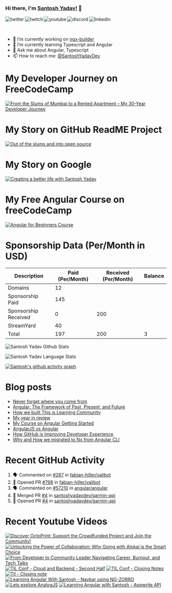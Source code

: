 ### Hi there, I'm [Santosh Yadav!](https://santoshyadav.dev) 👋

<p>
<a href="https://twitter.com/SantoshYadavDev">
   <img align="left" alt="twitter" src="https://img.shields.io/badge/Twitter-1DA1F2?style=for-the-badge&logo=twitter&logoColor=white" />
</a>&nbsp;&nbsp;

<a href="https://www.twitch.tv/santoshyadavdev">
   <img align="left" alt="twitch" src="https://img.shields.io/badge/Twitch-9146FF?style=for-the-badge&logo=twitch&logoColor=white" />
</a>&nbsp;&nbsp;

<a href="https://www.youtube.com/c/TechTalksWithSantosh">
   <img align="left" alt="youtube" src="https://img.shields.io/badge/YouTube-FF0000?style=for-the-badge&logo=youtube&logoColor=white" />
</a>&nbsp;&nbsp;

<a href="https://discord.gg/m6cNkVfXrQ">
   <img align="left" alt="discord" src="https://img.shields.io/badge/Discord-7289DA?style=for-the-badge&logo=discord&logoColor=white" />
</a>&nbsp;&nbsp;

<a href="https://www.linkedin.com/in/santoshyadavdev/">
   <img align="left" alt="linkedin" src="https://img.shields.io/badge/LinkedIn-0077B5?style=for-the-badge&logo=linkedin&logoColor=white" />
</a>
   


<p/>

<br/>
<p>

- 🔭 I’m currently working on [ngx-builder](https://github.com/ngx-builders)
- 🌱 I’m currently learning Typescript and Angular
- 💬 Ask me about Angular, Typescript
- 📫 How to reach me: [@SantoshYadavDev](https://twitter.com/SantoshYadavDev)

</p>

# My Developer Journey on FreeCodeCamp

[![From the Slums of Mumbai to a Rented Apartment – My 30-Year Developer Journey](https://images.ctfassets.net/s5uo95nf6njh/X5UtU4CujK58wJ0GYMOgX/5c270bf97627dd06134c316de8b95e44/Santosh_Yadav_07.01.2023_055.jpg?w=1200&fm=avif)](https://www.freecodecamp.org/news/my-journey-into-tech-from-slums-of-mumbai-to-my-own-apartment/)

# My Story on GitHub ReadME Project

[![Out of the slums and into open source](https://images.ctfassets.net/s5uo95nf6njh/2GWKJkEH95SEwMoqxEBRoX/3413d6d4c8f05070b9d9c549075b537c/Santosh_Yadav_07.01.2023_001_1.jpg?w=1200&fm=avif)](https://github.com/readme/stories/santosh-yadav)

# My Story on Google 

[![Creating a better life with Santosh Yadav](http://img.youtube.com/vi/RpSdB7BTp_U/0.jpg)](https://youtu.be/RpSdB7BTp_U)

# My Free Angular Course on freeCodeCamp

[![Angular for Beginners Course](http://img.youtube.com/vi/3qBXWUpoPHo/0.jpg)](http://www.youtube.com/watch?v=3qBXWUpoPHo)

# Sponsorship Data (Per/Month in USD)

| Description          | Paid (Per/Month) | Received (Per/Month) | Balance |
|----------------------|------------------|----------------------|---------|
| Domains              | 12               |                      |         |
| Sponsorship Paid     | 145              |                      |         |
| Sponsorship Received | 0                | 200                  |         |
| StreamYard           | 40               |                      |         |
| Total                | 197              | 200                  |  3      |

![Santosh Yadav Github Stats](https://github-readme-stats.vercel.app/api?username=SantoshYadavDev&show_icons=true&include_all_commits=true&theme=radical)

![Santosh Yadav Language Stats](https://github-readme-stats.vercel.app/api/top-langs/?username=SantoshYadavDev&layout=compact&theme=radical)

[![Santosh's github activity graph](https://github-readme-activity-graph.vercel.app/graph?username=SantoshYadavDev&theme=github-compact)](https://github.com/ashutosh00710/github-readme-activity-graph)

# Blog posts
<!-- BLOG-POST-LIST:START -->
- [Never forget where you come from](https://dev.to/this-is-learning/never-forget-where-you-come-from-5el1)
- [Angular: The Framework of Past, Present, and Future](https://dev.to/this-is-angular/angular-the-framework-of-past-present-and-future-87d)
- [How we built This is Learning Community](https://dev.to/this-is-learning/how-we-built-this-is-learning-community-g34)
- [My year in review](https://dev.to/this-is-learning/my-year-in-review-341d)
- [My Course on Angular Getting Started](https://dev.to/this-is-learning/my-course-on-angular-getting-started-3jec)
- [AngularJS vs Angular](https://dev.to/this-is-angular/angularjs-vs-angular-1gh6)
- [How GitHub is Improving Developer Experience](https://dev.to/this-is-learning/how-github-is-improving-developer-experience-8jj)
- [Why and How we migrated to Nx from Angular CLI](https://dev.to/this-is-angular/why-and-how-we-migrated-to-nx-from-angular-cli-5a61)
<!-- BLOG-POST-LIST:END -->

# Recent GitHub Activity
<!--START_SECTION:activity-->
1. 🗣 Commented on [#287](https://github.com/fabian-hiller/valibot/issues/287#issuecomment-2308513751) in [fabian-hiller/valibot](https://github.com/fabian-hiller/valibot)
2. 💪 Opened PR [#798](https://github.com/fabian-hiller/valibot/pull/798) in [fabian-hiller/valibot](https://github.com/fabian-hiller/valibot)
3. 🗣 Commented on [#57210](https://github.com/angular/angular/pull/57210#issuecomment-2305467687) in [angular/angular](https://github.com/angular/angular)
4. 🎉 Merged PR [#4](https://github.com/santoshyadavdev/garmin-api/pull/4) in [santoshyadavdev/garmin-api](https://github.com/santoshyadavdev/garmin-api)
5. 💪 Opened PR [#4](https://github.com/santoshyadavdev/garmin-api/pull/4) in [santoshyadavdev/garmin-api](https://github.com/santoshyadavdev/garmin-api)
<!--END_SECTION:activity-->

# Recent Youtube Videos
<!-- BEGIN YOUTUBE-CARDS -->
[![Discover OctoPrint: Support the Crowdfunded Project and Join the Community!](https://ytcards.demolab.com/?id=AwWI8ioU6Mk&title=Discover+OctoPrint%3A+Support+the+Crowdfunded+Project+and+Join+the+Community%21&lang=en&timestamp=1723544903&background_color=%230d1117&title_color=%23ffffff&stats_color=%23dedede&max_title_lines=1&width=250&border_radius=5 "Discover OctoPrint: Support the Crowdfunded Project and Join the Community!")](https://www.youtube.com/watch?v=AwWI8ioU6Mk)
[![Unlocking the Power of Collaboration: Why Going with Alokai is the Smart Choice](https://ytcards.demolab.com/?id=5SDupoZFXA8&title=Unlocking+the+Power+of+Collaboration%3A+Why+Going+with+Alokai+is+the+Smart+Choice&lang=en&timestamp=1722196246&background_color=%230d1117&title_color=%23ffffff&stats_color=%23dedede&max_title_lines=1&width=250&border_radius=5 "Unlocking the Power of Collaboration: Why Going with Alokai is the Smart Choice")](https://www.youtube.com/watch?v=5SDupoZFXA8)
[![From Developer to Community Leader   Navigating Career, Burnout, and Tech Talks](https://ytcards.demolab.com/?id=SDjx8tgblvc&title=From+Developer+to+Community+Leader+++Navigating+Career%2C+Burnout%2C+and+Tech+Talks&lang=en&timestamp=1716966980&background_color=%230d1117&title_color=%23ffffff&stats_color=%23dedede&max_title_lines=1&width=250&border_radius=5 "From Developer to Community Leader   Navigating Career, Burnout, and Tech Talks")](https://www.youtube.com/watch?v=SDjx8tgblvc)
[![TIL Conf - Cloud and Backend - Second Half](https://ytcards.demolab.com/?id=ZIDklpmkwf0&title=TIL+Conf+-+Cloud+and+Backend+-+Second+Half&lang=en&timestamp=1716018617&background_color=%230d1117&title_color=%23ffffff&stats_color=%23dedede&max_title_lines=1&width=250&border_radius=5 "TIL Conf - Cloud and Backend - Second Half")](https://www.youtube.com/watch?v=ZIDklpmkwf0)
[![TIL Conf - Closing Notes](https://ytcards.demolab.com/?id=YzXkqQ6hgvU&title=TIL+Conf+-+Closing+Notes&lang=en&timestamp=1715975647&background_color=%230d1117&title_color=%23ffffff&stats_color=%23dedede&max_title_lines=1&width=250&border_radius=5 "TIL Conf - Closing Notes")](https://www.youtube.com/watch?v=YzXkqQ6hgvU)
[![TIl - Closing note](https://ytcards.demolab.com/?id=b4xWur-8V2E&title=TIl+-+Closing+note&lang=en&timestamp=1715926873&background_color=%230d1117&title_color=%23ffffff&stats_color=%23dedede&max_title_lines=1&width=250&border_radius=5 "TIl - Closing note")](https://www.youtube.com/watch?v=b4xWur-8V2E)
[![Learning Angular With Santosh - Navbar using NG-ZORRO](https://ytcards.demolab.com/?id=JSDnO9_aAbc&title=Learning+Angular+With+Santosh+-+Navbar+using+NG-ZORRO&lang=en&timestamp=1691657217&background_color=%230d1117&title_color=%23ffffff&stats_color=%23dedede&max_title_lines=1&width=250&border_radius=5 "Learning Angular With Santosh - Navbar using NG-ZORRO")](https://www.youtube.com/watch?v=JSDnO9_aAbc)
[![Lets explore AnalogJS](https://ytcards.demolab.com/?id=4WXJfY4UOtw&title=Lets+explore+AnalogJS&lang=en&timestamp=1691486290&background_color=%230d1117&title_color=%23ffffff&stats_color=%23dedede&max_title_lines=1&width=250&border_radius=5 "Lets explore AnalogJS")](https://www.youtube.com/watch?v=4WXJfY4UOtw)
[![Learning Angular with Santosh - Appwrite API](https://ytcards.demolab.com/?id=fxpEbv_xH1Q&title=Learning+Angular+with+Santosh+-+Appwrite+API&lang=en&timestamp=1691226086&background_color=%230d1117&title_color=%23ffffff&stats_color=%23dedede&max_title_lines=1&width=250&border_radius=5 "Learning Angular with Santosh - Appwrite API")](https://www.youtube.com/watch?v=fxpEbv_xH1Q)
<!-- END YOUTUBE-CARDS -->
